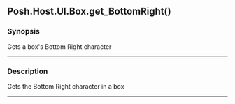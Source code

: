 Posh.Host.UI.Box.get_BottomRight()
----------------------------------

### Synopsis
Gets a box's Bottom Right character

---

### Description

Gets the Bottom Right character in a box

---
